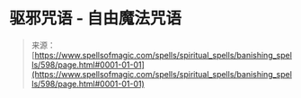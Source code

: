 <!--yml

分类：未分类

日期：2024年06月12日 18:33:23

-->

# 驱邪咒语 - 自由魔法咒语

> 来源：[https://www.spellsofmagic.com/spells/spiritual_spells/banishing_spells/598/page.html#0001-01-01](https://www.spellsofmagic.com/spells/spiritual_spells/banishing_spells/598/page.html#0001-01-01)

